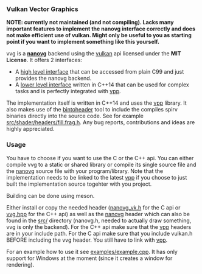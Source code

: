 ### Vulkan Vector Graphics

__NOTE: currently not maintained (and not compiling).
Lacks many important features to implement the nanovg interface correctly and does not make efficient use of vulkan.
Might only be useful to you as starting point if you want to implement something like this yourself.__

vvg is a __[nanovg]__ backend using the [vulkan] api licensed under the __MIT License__.
It offers 2 interfaces:

- A [high level interface] that can be accessed from plain C99 and just provides the nanovg backend.
- A [lower level interface] written in C++14 that can be used for complex tasks and is perfectly integrated with [vpp].

The implementation itself is written in C++14 and uses the [vpp] library. It also makes use of the [bintoheader] tool
to include the compiles spirv binaries directly into the source code. See for example [src/shader/headers/fill.frag.h].
Any bug reports, contributions and ideas are highly appreciated.

### Usage

You have to choose if you want to use the C or the C++ api.
You can either compile vvg to a static or shared library or compile its single source file
and the [nanovg] source file with your program/library. Note that the implementation needs to be linked to the latest
[vpp] if you choose to just built the implementation source togehter with you project.

Building can be done using meson.

Either install or copy the needed header ([nanovg_vk.h] for the C api or [vvg.hpp] for the C++ api) as
well as the [nanovg] header which can also be found in the [src/] directory (nanovg.h, needed to actually draw something,
vvg is only the backend).
For the C++ api make sure that the [vpp] headers are in your include path.
For the C api make sure that you include vulkan.h BEFORE including the vvg header. You still have to link with [vpp].

For an example how to use it see [examples/example.cpp]. 
It has only support for Windows at the moment (since it creates a window for rendering).

[examples/example.cpp]: examples/example.cpp
[vulkan]: https://www.khronos.org/vulkan/
[high level interface]: src/nanovg_vk.h
[nanovg_vk.h]: src/nanovg_vk.h
[lower level interface]: src/vvg.hpp
[vvg.hpp]: src/vvg.hpp
[src/]: src/
[bintoheader]: https://github.com/nyorain/bintoheader
[vpp]: https://github.com/nyorain/vpp
[nanovg]: https://github.com/memononen/nanovg
[src/shader/headers/fill.frag.h]: src/shader/headers/fill.frag.h
